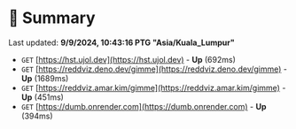# 📖 Summary
Last updated: **9/9/2024, 10:43:16 PTG "Asia/Kuala_Lumpur"**

- `GET` [https://hst.ujol.dev](https://hst.ujol.dev) - **Up** (692ms)
- `GET` [https://reddviz.deno.dev/gimme](https://reddviz.deno.dev/gimme) - **Up** (1689ms)
- `GET` [https://reddviz.amar.kim/gimme](https://reddviz.amar.kim/gimme) - **Up** (451ms)
- `GET` [https://dumb.onrender.com](https://dumb.onrender.com) - **Up** (394ms)
